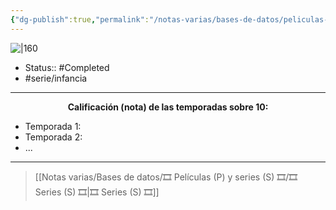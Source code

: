 ```yaml
---
{"dg-publish":true,"permalink":"/notas-varias/bases-de-datos/peliculas-p-y-series-s/s-el-laboratorio-de-dexter/"}
---
```



![|160](https://m.media-amazon.com/images/M/MV5BYjIzMzU4NWEtMzcwNy00N2E4LWExZmEtZDM1YTk0YzlkMDhmXkEyXkFqcGdeQXVyNTgyNTA4MjM@._V1_SX300.jpg)

- Status:: #Completed 
- #serie/infancia 

---

**<center>Calificación (nota) de las temporadas sobre 10:</center>**

- Temporada 1: 
- Temporada 2: 
- ...

---

> [[Notas varias/Bases de datos/🎞️ Películas (P) y series (S) 🎞️/🎞️ Series (S) 🎞️\|🎞️ Series (S) 🎞️]]